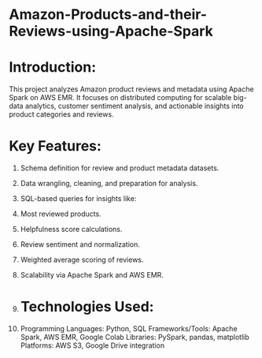 # Amazon-Products-and-their-Reviews-using-Apache-Spark

# Introduction: 

This project analyzes Amazon product reviews and metadata using Apache Spark on AWS EMR. It focuses on distributed computing for scalable big-data analytics, customer sentiment analysis, and actionable insights into product categories and reviews.

# Key Features: 

1. Schema definition for review and product metadata datasets.
2. Data wrangling, cleaning, and preparation for analysis.
3. SQL-based queries for insights like:
4. Most reviewed products.
5. Helpfulness score calculations.
6. Review sentiment and normalization.
7. Weighted average scoring of reviews.
8. Scalability via Apache Spark and AWS EMR.

9. # Technologies Used:

10. Programming Languages: Python, SQL
Frameworks/Tools: Apache Spark, AWS EMR, Google Colab
Libraries: PySpark, pandas, matplotlib
Platforms: AWS S3, Google Drive integration
